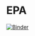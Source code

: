 # EPA

[![Binder](https://mybinder.org/badge_logo.svg)](https://mybinder.org/v2/gh/kaibawong/EPA/HEAD)
